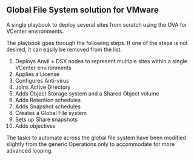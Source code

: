 ## Global File System solution for VMware

A single playbook to deploy several sites from scratch using the OVA for VCenter environments.

The playbook goes through the following steps. If one of the steps is not desired, it can easily be removed from the list.

1. Deploys Anvil + DSX nodes to represent multiple sites within a single VCenter environments
2. Applies a License
3. Configures Anti-virus
4. Joins Active Directory
5. Adds Object Storage system and a Shared Object volume
6. Adds Retention schedules
7. Adds Snapshot schedules
8. Creates a Global File system
9. Sets up Share snapshots
10. Adds objectives

The tasks to automate across the global file system have been modified slightly from the generic Operations only to accommodate for more advanced looping.
